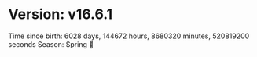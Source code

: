 # Version: v16.6.1
Time since birth: 6028 days, 144672 hours, 8680320 minutes, 520819200 seconds
Season: Spring 🌸
